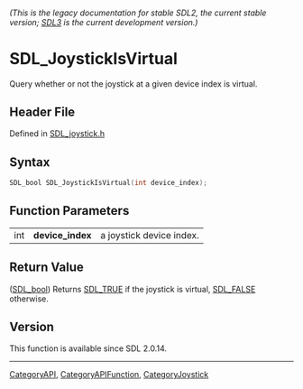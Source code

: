 ###### (This is the legacy documentation for stable SDL2, the current stable version; [SDL3](https://wiki.libsdl.org/SDL3/) is the current development version.)
# SDL_JoystickIsVirtual

Query whether or not the joystick at a given device index is virtual.

## Header File

Defined in [SDL_joystick.h](https://github.com/libsdl-org/SDL/blob/SDL2/include/SDL_joystick.h)

## Syntax

```c
SDL_bool SDL_JoystickIsVirtual(int device_index);
```

## Function Parameters

|     |                  |                          |
| --- | ---------------- | ------------------------ |
| int | **device_index** | a joystick device index. |

## Return Value

([SDL_bool](SDL_bool)) Returns [SDL_TRUE](SDL_TRUE) if the joystick is
virtual, [SDL_FALSE](SDL_FALSE) otherwise.

## Version

This function is available since SDL 2.0.14.

----
[CategoryAPI](CategoryAPI), [CategoryAPIFunction](CategoryAPIFunction), [CategoryJoystick](CategoryJoystick)

